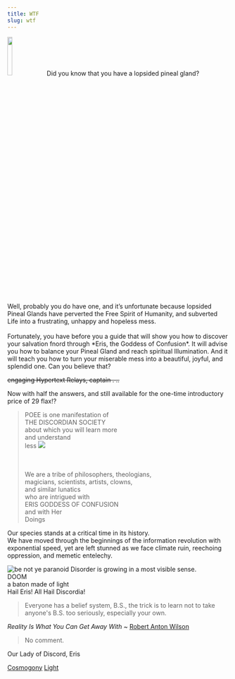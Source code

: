 ```yaml
---
title: WTF
slug: wtf
---
```


<img src="/image/flake.png" className="left o25" style="width: 15%; margin-right: 10px;">
Did you know that you have a lopsided pineal gland?
<br><br>Well, probably you do have one, and it’s unfortunate because lopsided Pineal Glands have perverted the Free Spirit of Humanity, and subverted Life into a frustrating, unhappy and hopeless mess.
<br><br>Fortunately, you have before you a guide that will show you how to discover your salvation fnord through *Eris, the Goddess of Confusion*. It will advise you how to balance your Pineal Gland and reach spiritual Illumination. And it will teach you how to turn your miserable mess into a beautiful, joyful, and splendid one. Can you believe that?

~~engaging Hypertext Relays, captain . ..~~

Now with half the answers, and still available for the one-time introductory price of 29 flax⁉

<blockquote>
POEE is one manifestation of
<br>THE DISCORDIAN SOCIETY
<br>about which you will learn more
<br>and understand
<br>less

<img className="right" src="/image/poo.png">

<br><br>We are a tribe of philosophers, theologians,
<br>magicians, scientists, artists, clowns,
<br>and similar lunatics
<br>who are intrigued with
<br>ERIS GODDESS OF CONFUSION
<br>and with Her
<br>Doings
</blockquote>

Our species stands at a critical time in its history.
<br>We have moved through the beginnings of the information revolution with exponential speed, yet are left stunned as we face climate ruin, reechoing oppression, and memetic entelechy.

<img alt="be not ye paranoid" src="/image/bnyp.png" className="right">
Disorder is growing in a most visible sense.
<br>DOOM
<br>a baton made of light
<br>Hail Eris! All Hail Discordia!

> Everyone has a belief system, B.S., the trick is to learn not to take anyone's B.S. too seriously, especially your own.

<attr>
  <i>Reality Is What You Can Get Away With</i> ~ <a href="https://www.youtube.com/watch?list=UUkSH88oT4dDl3aZQZKM_BIw&feature=player_detailpage&v=zTLkiJUX05A">Robert Anton Wilson</a>
</attr>

> No comment.

<attr>Our Lady of Discord, Eris</attr>

<a href="/read/cosmogony" className="prev">Cosmogony</a>
<a href="/read/light" className="next">Light</a>
